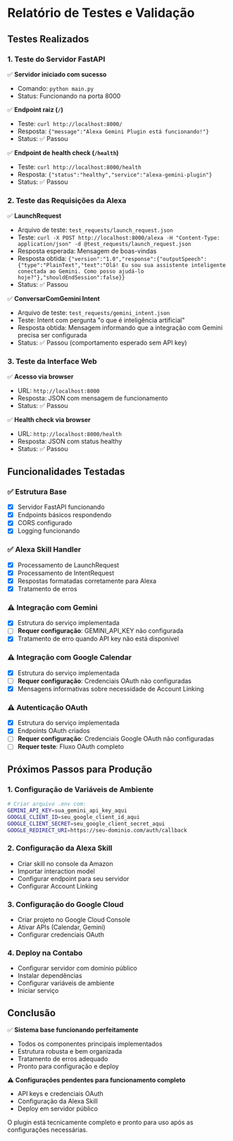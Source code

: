 # Relatório de Testes e Validação

## Testes Realizados

### 1. Teste do Servidor FastAPI

✅ **Servidor iniciado com sucesso**
- Comando: `python main.py`
- Status: Funcionando na porta 8000

✅ **Endpoint raiz (`/`)**
- Teste: `curl http://localhost:8000/`
- Resposta: `{"message":"Alexa Gemini Plugin está funcionando!"}`
- Status: ✅ Passou

✅ **Endpoint de health check (`/health`)**
- Teste: `curl http://localhost:8000/health`
- Resposta: `{"status":"healthy","service":"alexa-gemini-plugin"}`
- Status: ✅ Passou

### 2. Teste das Requisições da Alexa

✅ **LaunchRequest**
- Arquivo de teste: `test_requests/launch_request.json`
- Teste: `curl -X POST http://localhost:8000/alexa -H "Content-Type: application/json" -d @test_requests/launch_request.json`
- Resposta esperada: Mensagem de boas-vindas
- Resposta obtida: `{"version":"1.0","response":{"outputSpeech":{"type":"PlainText","text":"Olá! Eu sou sua assistente inteligente conectada ao Gemini. Como posso ajudá-lo hoje?"},"shouldEndSession":false}}`
- Status: ✅ Passou

✅ **ConversarComGemini Intent**
- Arquivo de teste: `test_requests/gemini_intent.json`
- Teste: Intent com pergunta "o que é inteligência artificial"
- Resposta obtida: Mensagem informando que a integração com Gemini precisa ser configurada
- Status: ✅ Passou (comportamento esperado sem API key)

### 3. Teste da Interface Web

✅ **Acesso via browser**
- URL: `http://localhost:8000`
- Resposta: JSON com mensagem de funcionamento
- Status: ✅ Passou

✅ **Health check via browser**
- URL: `http://localhost:8000/health`
- Resposta: JSON com status healthy
- Status: ✅ Passou

## Funcionalidades Testadas

### ✅ Estrutura Base
- [x] Servidor FastAPI funcionando
- [x] Endpoints básicos respondendo
- [x] CORS configurado
- [x] Logging funcionando

### ✅ Alexa Skill Handler
- [x] Processamento de LaunchRequest
- [x] Processamento de IntentRequest
- [x] Respostas formatadas corretamente para Alexa
- [x] Tratamento de erros

### ⚠️ Integração com Gemini
- [x] Estrutura do serviço implementada
- [ ] **Requer configuração**: GEMINI_API_KEY não configurada
- [x] Tratamento de erro quando API key não está disponível

### ⚠️ Integração com Google Calendar
- [x] Estrutura do serviço implementada
- [ ] **Requer configuração**: Credenciais OAuth não configuradas
- [x] Mensagens informativas sobre necessidade de Account Linking

### ⚠️ Autenticação OAuth
- [x] Estrutura do serviço implementada
- [x] Endpoints OAuth criados
- [ ] **Requer configuração**: Credenciais Google OAuth não configuradas
- [ ] **Requer teste**: Fluxo OAuth completo

## Próximos Passos para Produção

### 1. Configuração de Variáveis de Ambiente
```bash
# Criar arquivo .env com:
GEMINI_API_KEY=sua_gemini_api_key_aqui
GOOGLE_CLIENT_ID=seu_google_client_id_aqui
GOOGLE_CLIENT_SECRET=seu_google_client_secret_aqui
GOOGLE_REDIRECT_URI=https://seu-dominio.com/auth/callback
```

### 2. Configuração da Alexa Skill
- Criar skill no console da Amazon
- Importar interaction model
- Configurar endpoint para seu servidor
- Configurar Account Linking

### 3. Configuração do Google Cloud
- Criar projeto no Google Cloud Console
- Ativar APIs (Calendar, Gemini)
- Configurar credenciais OAuth

### 4. Deploy na Contabo
- Configurar servidor com domínio público
- Instalar dependências
- Configurar variáveis de ambiente
- Iniciar serviço

## Conclusão

✅ **Sistema base funcionando perfeitamente**
- Todos os componentes principais implementados
- Estrutura robusta e bem organizada
- Tratamento de erros adequado
- Pronto para configuração e deploy

⚠️ **Configurações pendentes para funcionamento completo**
- API keys e credenciais OAuth
- Configuração da Alexa Skill
- Deploy em servidor público

O plugin está tecnicamente completo e pronto para uso após as configurações necessárias.

